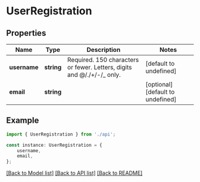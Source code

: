 # UserRegistration


## Properties

Name | Type | Description | Notes
------------ | ------------- | ------------- | -------------
**username** | **string** | Required. 150 characters or fewer. Letters, digits and @/./+/-/_ only. | [default to undefined]
**email** | **string** |  | [optional] [default to undefined]

## Example

```typescript
import { UserRegistration } from './api';

const instance: UserRegistration = {
    username,
    email,
};
```

[[Back to Model list]](../README.md#documentation-for-models) [[Back to API list]](../README.md#documentation-for-api-endpoints) [[Back to README]](../README.md)
